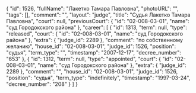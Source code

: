 {
    "id": 1526,
    "fullName": "Лакетко Тамара Павловна",
    "photoURL": "",
    "tags": [],
    "comment": "",
    "layout": "judge",
    "title": "Судья Лакетко Тамара Павловна",
    "court": null,
    "previousCourt": {
        "id": "02-008-03-01",
        "name": "суд Городокского района"
    },
    "career": [
        {
            "id": 1313,
            "term": null,
            "type": "released",
            "court": {
                "id": "02-008-03-01",
                "name": "суд Городокского района"
            },
            "extra": {
                "judge_id": 2289
            },
            "comment": "по собственному желанию",
            "house_id": "02-008-03-01",
            "judge_id": 1526,
            "position": "судья",
            "term_type": "",
            "timestamp": "2007-12-17",
            "decree_number": "653"
        },
        {
            "id": 1312,
            "term": null,
            "type": "appointed",
            "court": {
                "id": "02-008-03-01",
                "name": "суд Городокского района"
            },
            "extra": {
                "judge_id": 2289
            },
            "comment": "",
            "house_id": "02-008-03-01",
            "judge_id": 1526,
            "position": "судья",
            "term_type": "indefinitely",
            "timestamp": "1997-03-24",
            "decree_number": "208"
        }
    ]
}